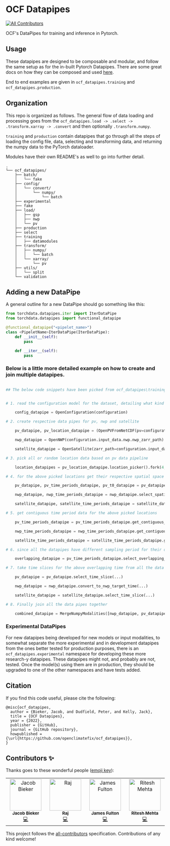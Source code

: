 # OCF Datapipes
<!-- ALL-CONTRIBUTORS-BADGE:START - Do not remove or modify this section -->
[![All Contributors](https://img.shields.io/badge/all_contributors-4-orange.svg?style=flat-square)](#contributors-)
<!-- ALL-CONTRIBUTORS-BADGE:END -->

OCF's DataPipes for training and inference in Pytorch.

## Usage

These datapipes are designed to be composable and modular, and follow the same setup as for the in-built Pytorch
Datapipes. There are some great docs on how they can be composed and used [here](https://pytorch.org/data/main/examples.html).

End to end examples are given in `ocf_datapipes.training` and `ocf_datapipes.production`.


## Organization

This repo is organized as follows. The general flow of data loading and processing
goes from the `ocf_datapipes.load -> .select -> .transform.xarray -> .convert` and
then optionally `.transform.numpy`.

`training` and `production` contain datapipes that go through all the steps of
loading the config file, data, selecting and transforming data, and returning the
numpy data to the PyTorch dataloader.

Modules have their own README's as well to go into further detail.

```
.
└── ocf_datapipes/
    ├── batch/
    │   └── fake
    ├── config/
    │   └── convert/
    │       └── numpy/
    │           └── batch
    ├── experimental
    ├── fake
    ├── load/
    │   ├── gsp
    │   ├── nwp
    │   └── pv
    ├── production
    ├── select
    ├── training
    │   ├── datamodules
    ├── transform/
    │   ├── numpy/
    │   │   └── batch
    │   └── xarray/
    │       └── pv
    ├── utils/
    │   └── split
    └── validation
```

## Adding a new DataPipe
A general outline for a new DataPipe should go something
like this:

```python
from torchdata.datapipes.iter import IterDataPipe
from torchdata.datapipes import functional_datapipe

@functional_datapipe("<pipelet_name>")
class <PipeletName>IterDataPipe(IterDataPipe):
    def __init__(self):
        pass

    def __iter__(self):
        pass
```

### Below is a little more detailed example on how to create and join multiple datapipes.

```python

## The below code snippets have been picked from ocf_datapipes\training\pv_satellite_nwp.py file


# 1. read the configuration model for the dataset, detailing what kind of data is the dataset holding, e.g., pv, pv+satellite, pv+satellite+nwp, etc

    config_datapipe = OpenConfiguration(configuration)

# 2. create respective data pipes for pv, nwp and satellite

    pv_datapipe, pv_location_datapipe = (OpenPVFromNetCDF(pv=configuration.input_data.pv).pv_fill_night_nans().fork(2))

    nwp_datapipe = OpenNWP(configuration.input_data.nwp.nwp_zarr_path)

    satellite_datapipe = OpenSatellite(zarr_path=configuration.input_data.satellite.satellite_zarr_path)

# 3. pick all or random location data based on pv data pipeline

    location_datapipes = pv_location_datapipe.location_picker().fork(4, buffer_size=BUFFER_SIZE)

# 4. for the above picked locations get their respective spatial space slices from all the data pipes

    pv_datapipe, pv_time_periods_datapipe, pv_t0_datapipe = pv_datapipe.select_spatial_slice_meters(...)

    nwp_datapipe, nwp_time_periods_datapipe = nwp_datapipe.select_spatial_slice_pixels(...)

    satellite_datapipe, satellite_time_periods_datapipe = satellite_datapipe.select_spatial_slice_pixels(...)

# 5. get contiguous time period data for the above picked locations

    pv_time_periods_datapipe = pv_time_periods_datapipe.get_contiguous_time_periods(...)

    nwp_time_periods_datapipe = nwp_time_periods_datapipe.get_contiguous_time_periods(...)

    satellite_time_periods_datapipe = satellite_time_periods_datapipe.get_contiguous_time_periods(...)

# 6. since all the datapipes have different sampling period for their data, lets find the time that is common between all the data pipes

    overlapping_datapipe = pv_time_periods_datapipe.select_overlapping_time_slice(secondary_datapipes=[nwp_time_periods_datapipe, satellite_time_periods_datapipe])

# 7. take time slices for the above overlapping time from all the data pipes

    pv_datapipe = pv_datapipe.select_time_slice(...)

    nwp_datapipe = nwp_datapipe.convert_to_nwp_target_time(...)

    satellite_datapipe = satellite_datapipe.select_time_slice(...)

# 8. Finally join all the data pipes together

    combined_datapipe = MergeNumpyModalities([nwp_datapipe, pv_datapipe, satellite_datapipe])


```

### Experimental DataPipes

For new datapipes being developed for new models or input modalities, to somewhat separate the more experimental and in
development datapipes from the ones better tested for production purposes, there is an `ocf_datapipes.experimental` namespace for
developing these more research-y datapipes. These datapipes might not, and probably are not, tested.
Once the model(s) using them are in production, they should be upgraded to one of the other namespaces and have tests added.

## Citation

If you find this code useful, please cite the following:

```
@misc{ocf_datapipes,
  author = {Bieker, Jacob, and Dudfield, Peter, and Kelly, Jack},
  title = {OCF Datapipes},
  year = {2022},
  publisher = {GitHub},
  journal = {GitHub repository},
  howpublished = {\url{https://github.com/openclimatefix/ocf_datapipes}},
}
```

## Contributors ✨

Thanks goes to these wonderful people ([emoji key](https://allcontributors.org/docs/en/emoji-key)):

<!-- ALL-CONTRIBUTORS-LIST:START - Do not remove or modify this section -->
<!-- prettier-ignore-start -->
<!-- markdownlint-disable -->
<table>
  <tbody>
    <tr>
      <td align="center" valign="top" width="14.28%"><a href="https://www.jacobbieker.com"><img src="https://avatars.githubusercontent.com/u/7170359?v=4?s=100" width="100px;" alt="Jacob Bieker"/><br /><sub><b>Jacob Bieker</b></sub></a><br /><a href="https://github.com/openclimatefix/ocf_datapipes/commits?author=jacobbieker" title="Code">💻</a></td>
      <td align="center" valign="top" width="14.28%"><a href="https://github.com/vrym2"><img src="https://avatars.githubusercontent.com/u/93340339?v=4?s=100" width="100px;" alt="Raj"/><br /><sub><b>Raj</b></sub></a><br /><a href="https://github.com/openclimatefix/ocf_datapipes/commits?author=vrym2" title="Code">💻</a></td>
      <td align="center" valign="top" width="14.28%"><a href="https://github.com/dfulu"><img src="https://avatars.githubusercontent.com/u/41546094?v=4?s=100" width="100px;" alt="James Fulton"/><br /><sub><b>James Fulton</b></sub></a><br /><a href="https://github.com/openclimatefix/ocf_datapipes/commits?author=dfulu" title="Code">💻</a></td>
      <td align="center" valign="top" width="14.28%"><a href="https://github.com/rjmcoder"><img src="https://avatars.githubusercontent.com/u/19336259?v=4?s=100" width="100px;" alt="Ritesh Mehta"/><br /><sub><b>Ritesh Mehta</b></sub></a><br /><a href="https://github.com/openclimatefix/ocf_datapipes/commits?author=rjmcoder" title="Code">💻</a></td>
    </tr>
  </tbody>
</table>

<!-- markdownlint-restore -->
<!-- prettier-ignore-end -->

<!-- ALL-CONTRIBUTORS-LIST:END -->

This project follows the [all-contributors](https://github.com/all-contributors/all-contributors) specification. Contributions of any kind welcome!
